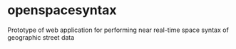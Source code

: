 openspacesyntax
===============

Prototype of web application for performing near real-time space syntax of geographic street data
